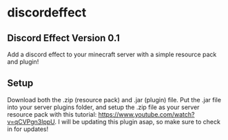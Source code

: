 # discordeffect
Discord Effect
Version 0.1
-
Add a discord effect to your minecraft server with a simple resource pack and plugin!

## Setup
Download both the .zip (resource pack) and .jar (plugin) file. Put the .jar file into your server plugins folder, and setup the .zip file as your server resource pack with this tutorial: https://www.youtube.com/watch?v=qCVPgn3IppU.
I will be updating this plugin asap, so make sure to check in for updates!
